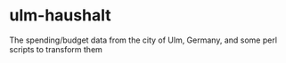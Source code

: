 ulm-haushalt
============

The spending/budget data from the city of Ulm, Germany, and some perl scripts to transform them